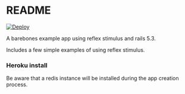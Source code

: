 # README

[![Deploy](https://www.herokucdn.com/deploy/button.svg)](https://heroku.com/deploy)

A barebones example app using reflex stimulus and rails 5.3.

Includes a few simple examples of using reflex stimulus.

### Heroku install 
Be aware that a redis instance will be installed during the app creation process.
